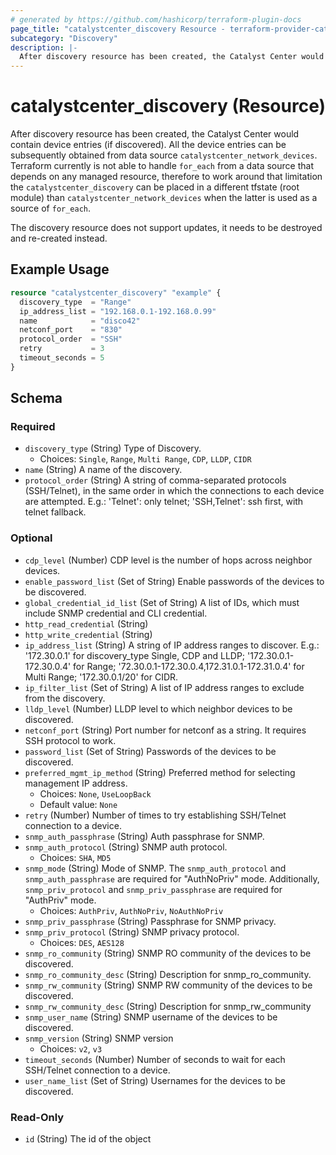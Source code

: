 ```yaml
---
# generated by https://github.com/hashicorp/terraform-plugin-docs
page_title: "catalystcenter_discovery Resource - terraform-provider-catalystcenter"
subcategory: "Discovery"
description: |-
  After discovery resource has been created, the Catalyst Center would contain device entries (if discovered). All the device entries can be subsequently obtained from data source catalystcenter_network_devices. Terraform currently is not able to handle for_each from a data source that depends on any managed resource, therefore to work around that limitation the catalystcenter_discovery can be placed in a different tfstate (root module) than catalystcenter_network_devices when the latter is used as a source of for_each.  The discovery resource does not support updates, it needs to be destroyed and re-created instead.
---
```


# catalystcenter_discovery (Resource)

After discovery resource has been created, the Catalyst Center would contain device entries (if discovered). All the device entries can be subsequently obtained from data source `catalystcenter_network_devices`. Terraform currently is not able to handle `for_each` from a data source that depends on any managed resource, therefore to work around that limitation the `catalystcenter_discovery` can be placed in a different tfstate (root module) than `catalystcenter_network_devices` when the latter is used as a source of `for_each`. <p/> The discovery resource does not support updates, it needs to be destroyed and re-created instead.

## Example Usage

```terraform
resource "catalystcenter_discovery" "example" {
  discovery_type  = "Range"
  ip_address_list = "192.168.0.1-192.168.0.99"
  name            = "disco42"
  netconf_port    = "830"
  protocol_order  = "SSH"
  retry           = 3
  timeout_seconds = 5
}
```

<!-- schema generated by tfplugindocs -->
## Schema

### Required

- `discovery_type` (String) Type of Discovery.
  - Choices: `Single`, `Range`, `Multi Range`, `CDP`, `LLDP`, `CIDR`
- `name` (String) A name of the discovery.
- `protocol_order` (String) A string of comma-separated protocols (SSH/Telnet), in the same order in which the connections to each device are attempted. E.g.: 'Telnet': only telnet; 'SSH,Telnet': ssh first, with telnet fallback.

### Optional

- `cdp_level` (Number) CDP level is the number of hops across neighbor devices.
- `enable_password_list` (Set of String) Enable passwords of the devices to be discovered.
- `global_credential_id_list` (Set of String) A list of IDs, which must include SNMP credential and CLI credential.
- `http_read_credential` (String)
- `http_write_credential` (String)
- `ip_address_list` (String) A string of IP address ranges to discover.  E.g.: '172.30.0.1' for discovery_type Single, CDP and LLDP; '172.30.0.1-172.30.0.4' for Range; '72.30.0.1-172.30.0.4,172.31.0.1-172.31.0.4' for Multi Range; '172.30.0.1/20' for CIDR.
- `ip_filter_list` (Set of String) A list of IP address ranges to exclude from the discovery.
- `lldp_level` (Number) LLDP level to which neighbor devices to be discovered.
- `netconf_port` (String) Port number for netconf as a string. It requires SSH protocol to work.
- `password_list` (Set of String) Passwords of the devices to be discovered.
- `preferred_mgmt_ip_method` (String) Preferred method for selecting management IP address.
  - Choices: `None`, `UseLoopBack`
  - Default value: `None`
- `retry` (Number) Number of times to try establishing SSH/Telnet connection to a device.
- `snmp_auth_passphrase` (String) Auth passphrase for SNMP.
- `snmp_auth_protocol` (String) SNMP auth protocol.
  - Choices: `SHA`, `MD5`
- `snmp_mode` (String) Mode of SNMP. The `snmp_auth_protocol` and `snmp_auth_passphrase` are required for "AuthNoPriv" mode. Additionally, `snmp_priv_protocol` and `snmp_priv_passphrase` are required for "AuthPriv" mode.
  - Choices: `AuthPriv`, `AuthNoPriv`, `NoAuthNoPriv`
- `snmp_priv_passphrase` (String) Passphrase for SNMP privacy.
- `snmp_priv_protocol` (String) SNMP privacy protocol.
  - Choices: `DES`, `AES128`
- `snmp_ro_community` (String) SNMP RO community of the devices to be discovered.
- `snmp_ro_community_desc` (String) Description for snmp_ro_community.
- `snmp_rw_community` (String) SNMP RW community of the devices to be discovered.
- `snmp_rw_community_desc` (String) Description for snmp_rw_community
- `snmp_user_name` (String) SNMP username of the devices to be discovered.
- `snmp_version` (String) SNMP version
  - Choices: `v2`, `v3`
- `timeout_seconds` (Number) Number of seconds to wait for each SSH/Telnet connection to a device.
- `user_name_list` (Set of String) Usernames for the devices to be discovered.

### Read-Only

- `id` (String) The id of the object
